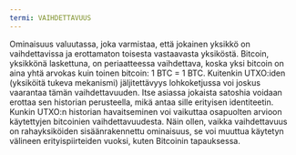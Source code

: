 ```yaml
---
termi: VAIHDETTAVUUS
---
```


Ominaisuus valuutassa, joka varmistaa, että jokainen yksikkö on vaihdettavissa ja erottamaton toisesta vastaavasta yksiköstä. Bitcoin, yksikkönä laskettuna, on periaatteessa vaihdettava, koska yksi bitcoin on aina yhtä arvokas kuin toinen bitcoin: 1 BTC = 1 BTC. Kuitenkin UTXO:iden (yksiköitä tukeva mekanismi) jäljitettävyys lohkoketjussa voi joskus vaarantaa tämän vaihdettavuuden. Itse asiassa jokaista satoshia voidaan erottaa sen historian perusteella, mikä antaa sille erityisen identiteetin. Kunkin UTXO:n historian havaitseminen voi vaikuttaa osapuolten arvioon käytettyjen bitcoinien vaihdettavuudesta. Näin ollen, vaikka vaihdettavuus on rahayksiköiden sisäänrakennettu ominaisuus, se voi muuttua käytetyn välineen erityispiirteiden vuoksi, kuten Bitcoinin tapauksessa.
